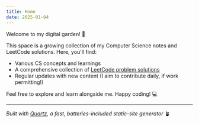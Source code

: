```yaml
---
title: Home
date: 2025-01-04
---
```


Welcome to my digital garden! 🌱

This space is a growing collection of my Computer Science notes and LeetCode solutions. Here, you'll find:

- Various CS concepts and learnings
- A comprehensive collection of [LeetCode problem solutions](https://www.leetcode.hwendev.com/)
- Regular updates with new content (I aim to contribute daily, if work permitting!)

Feel free to explore and learn alongside me. Happy coding! 💻

---

*Built with [Quartz](https://quartz.jzhao.xyz/), a fast, batteries-included static-site generator* 🪴
